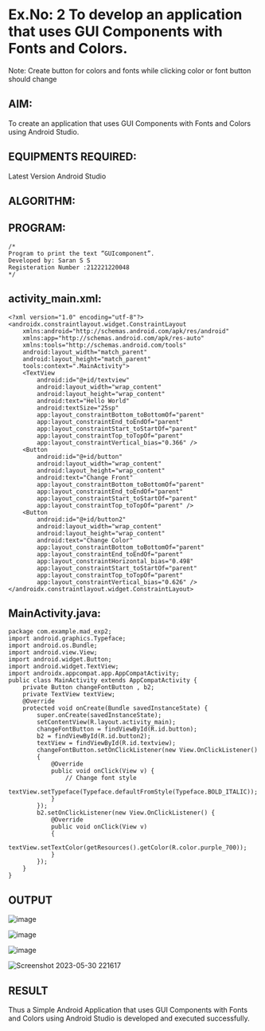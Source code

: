 # Ex.No: 2 To develop an application that uses GUI Components with Fonts and Colors. 
Note: Create button for colors and fonts while clicking color or font button should change 


## AIM:

To create an application that uses GUI Components with Fonts and Colors using Android Studio.

## EQUIPMENTS REQUIRED:

Latest Version Android Studio

## ALGORITHM:


## PROGRAM:
```
/*
Program to print the text “GUIcomponent”.
Developed by: Saran S S
Registeration Number :212221220048
*/
```
## activity_main.xml:
```
<?xml version="1.0" encoding="utf-8"?>
<androidx.constraintlayout.widget.ConstraintLayout 				
    xmlns:android="http://schemas.android.com/apk/res/android"
    xmlns:app="http://schemas.android.com/apk/res-auto"
    xmlns:tools="http://schemas.android.com/tools"
    android:layout_width="match_parent"
    android:layout_height="match_parent"
    tools:context=".MainActivity">
    <TextView
        android:id="@+id/textview"
        android:layout_width="wrap_content"
        android:layout_height="wrap_content"
        android:text="Hello World"
        android:textSize="25sp"
        app:layout_constraintBottom_toBottomOf="parent"
        app:layout_constraintEnd_toEndOf="parent"
        app:layout_constraintStart_toStartOf="parent"
        app:layout_constraintTop_toTopOf="parent"
        app:layout_constraintVertical_bias="0.366" />
    <Button
        android:id="@+id/button"
        android:layout_width="wrap_content"
        android:layout_height="wrap_content"
        android:text="Change Front"
        app:layout_constraintBottom_toBottomOf="parent"
        app:layout_constraintEnd_toEndOf="parent"
        app:layout_constraintStart_toStartOf="parent"
        app:layout_constraintTop_toTopOf="parent" />
    <Button
        android:id="@+id/button2"
        android:layout_width="wrap_content"
        android:layout_height="wrap_content"
        android:text="Change Color"
        app:layout_constraintBottom_toBottomOf="parent"
        app:layout_constraintEnd_toEndOf="parent"
        app:layout_constraintHorizontal_bias="0.498"
        app:layout_constraintStart_toStartOf="parent"
        app:layout_constraintTop_toTopOf="parent"
        app:layout_constraintVertical_bias="0.626" />
</androidx.constraintlayout.widget.ConstraintLayout>
```
## MainActivity.java:
```
package com.example.mad_exp2;
import android.graphics.Typeface;
import android.os.Bundle;
import android.view.View;
import android.widget.Button;
import android.widget.TextView;
import androidx.appcompat.app.AppCompatActivity;
public class MainActivity extends AppCompatActivity {
    private Button changeFontButton , b2;
    private TextView textView;
    @Override
    protected void onCreate(Bundle savedInstanceState) {
        super.onCreate(savedInstanceState);
        setContentView(R.layout.activity_main);
        changeFontButton = findViewById(R.id.button);
        b2 = findViewById(R.id.button2);
        textView = findViewById(R.id.textview);
        changeFontButton.setOnClickListener(new View.OnClickListener()
        {
            @Override
            public void onClick(View v) {
                // Change font style
                textView.setTypeface(Typeface.defaultFromStyle(Typeface.BOLD_ITALIC));
            }
        });
        b2.setOnClickListener(new View.OnClickListener() {
            @Override
            public void onClick(View v)
            {
                textView.setTextColor(getResources().getColor(R.color.purple_700));
            }
        });
    }
}
```
## OUTPUT

![image](https://github.com/Sudhar2303/Mobile-Application-Development/assets/133684710/7725363a-79ce-423c-b756-aa5ef35a556e)

![image](https://github.com/Sudhar2303/Mobile-Application-Development/assets/133684710/63d7a5b4-e726-452e-bc57-8df437f25dbe)

![image](https://github.com/Sudhar2303/Mobile-Application-Development/assets/133684710/c4cd9196-5b6f-4d27-9326-261f4e4a8c44)

![Screenshot 2023-05-30 221617](https://github.com/Sudhar2303/Mobile-Application-Development/assets/133684710/54f9ae01-90d5-4b77-993c-0915b0b9d79e)

## RESULT
Thus a Simple Android Application that uses GUI Components with Fonts and Colors using Android Studio is developed and executed successfully.
